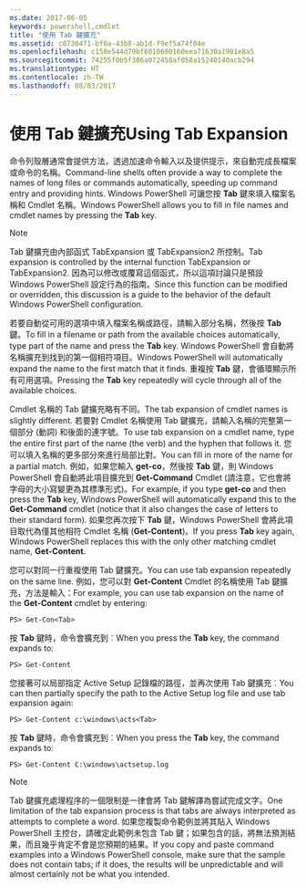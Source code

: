 ```yaml
---
ms.date: 2017-06-05
keywords: powershell,cmdlet
title: "使用 Tab 鍵擴充"
ms.assetid: c8730471-bf6a-43b8-ab1d-f9ef5a74f04e
ms.openlocfilehash: c158e544d79bf6010690160eea71630a1981e8a5
ms.sourcegitcommit: 74255f0b5f386a072458af058a15240140acb294
ms.translationtype: HT
ms.contentlocale: zh-TW
ms.lasthandoff: 08/03/2017
---
```

# <a name="using-tab-expansion"></a><span data-ttu-id="c21e6-103">使用 Tab 鍵擴充</span><span class="sxs-lookup"><span data-stu-id="c21e6-103">Using Tab Expansion</span></span>
<span data-ttu-id="c21e6-104">命令列殼層通常會提供方法，透過加速命令輸入以及提供提示，來自動完成長檔案或命令的名稱。</span><span class="sxs-lookup"><span data-stu-id="c21e6-104">Command-line shells often provide a way to complete the names of long files or commands automatically, speeding up command entry and providing hints.</span></span> <span data-ttu-id="c21e6-105">Windows PowerShell 可讓您按 **Tab** 鍵來填入檔案名稱和 Cmdlet 名稱。</span><span class="sxs-lookup"><span data-stu-id="c21e6-105">Windows PowerShell allows you to fill in file names and cmdlet names by pressing the **Tab** key.</span></span>

> [!NOTE]
> <span data-ttu-id="c21e6-106">Tab 鍵擴充由內部函式 TabExpansion 或 TabExpansion2 所控制。</span><span class="sxs-lookup"><span data-stu-id="c21e6-106">Tab expansion is controlled by the internal function TabExpansion or TabExpansion2.</span></span> <span data-ttu-id="c21e6-107">因為可以修改或覆寫這個函式，所以這項討論只是預設 Windows PowerShell 設定行為的指南。</span><span class="sxs-lookup"><span data-stu-id="c21e6-107">Since this function can be modified or overridden, this discussion is a guide to the behavior of the default Windows PowerShell configuration.</span></span>

<span data-ttu-id="c21e6-108">若要自動從可用的選項中填入檔案名稱或路徑，請輸入部分名稱，然後按 **Tab** 鍵。</span><span class="sxs-lookup"><span data-stu-id="c21e6-108">To fill in a filename or path from the available choices automatically, type part of the name and press the **Tab** key.</span></span> <span data-ttu-id="c21e6-109">Windows PowerShell 會自動將名稱擴充到找到的第一個相符項目。</span><span class="sxs-lookup"><span data-stu-id="c21e6-109">Windows PowerShell will automatically expand the name to the first match that it finds.</span></span> <span data-ttu-id="c21e6-110">重複按 **Tab** 鍵，會循環顯示所有可用選項。</span><span class="sxs-lookup"><span data-stu-id="c21e6-110">Pressing the **Tab** key repeatedly will cycle through all of the available choices.</span></span>

<span data-ttu-id="c21e6-111">Cmdlet 名稱的 Tab 鍵擴充略有不同。</span><span class="sxs-lookup"><span data-stu-id="c21e6-111">The tab expansion of cmdlet names is slightly different.</span></span> <span data-ttu-id="c21e6-112">若要對 Cmdlet 名稱使用 Tab 鍵擴充，請輸入名稱的完整第一個部分 (動詞) 和後面的連字號。</span><span class="sxs-lookup"><span data-stu-id="c21e6-112">To use tab expansion on a cmdlet name, type the entire first part of the name (the verb) and the hyphen that follows it.</span></span> <span data-ttu-id="c21e6-113">您可以填入名稱的更多部分來進行局部比對。</span><span class="sxs-lookup"><span data-stu-id="c21e6-113">You can fill in more of the name for a partial match.</span></span> <span data-ttu-id="c21e6-114">例如，如果您輸入 **get-co**，然後按 **Tab** 鍵，則 Windows PowerShell 會自動將此項目擴充到 **Get-Command** Cmdlet (請注意，它也會將字母的大小寫變更為其標準形式)。</span><span class="sxs-lookup"><span data-stu-id="c21e6-114">For example, if you type **get-co** and then press the **Tab** key, Windows PowerShell will automatically expand this to the **Get-Command** cmdlet (notice that it also changes the case of letters to their standard form).</span></span> <span data-ttu-id="c21e6-115">如果您再次按下 **Tab** 鍵，Windows PowerShell 會將此項目取代為僅其他相符 Cmdlet 名稱 (**Get-Content**)。</span><span class="sxs-lookup"><span data-stu-id="c21e6-115">If you press **Tab** key again, Windows PowerShell replaces this with the only other matching cmdlet name, **Get-Content**.</span></span>

<span data-ttu-id="c21e6-116">您可以對同一行重複使用 Tab 鍵擴充。</span><span class="sxs-lookup"><span data-stu-id="c21e6-116">You can use tab expansion repeatedly on the same line.</span></span> <span data-ttu-id="c21e6-117">例如，您可以對 **Get-Content** Cmdlet 的名稱使用 Tab 鍵擴充，方法是輸入：</span><span class="sxs-lookup"><span data-stu-id="c21e6-117">For example, you can use tab expansion on the name of the **Get-Content** cmdlet by entering:</span></span>

```
PS> Get-Con<Tab>
```

<span data-ttu-id="c21e6-118">按 **Tab** 鍵時，命令會擴充到︰</span><span class="sxs-lookup"><span data-stu-id="c21e6-118">When you press the **Tab** key, the command expands to:</span></span>

```
PS> Get-Content
```

<span data-ttu-id="c21e6-119">您接著可以局部指定 Active Setup 記錄檔的路徑，並再次使用 Tab 鍵擴充︰</span><span class="sxs-lookup"><span data-stu-id="c21e6-119">You can then partially specify the path to the Active Setup log file and use tab expansion again:</span></span>

```
PS> Get-Content c:\windows\acts<Tab>
```

<span data-ttu-id="c21e6-120">按 **Tab** 鍵時，命令會擴充到︰</span><span class="sxs-lookup"><span data-stu-id="c21e6-120">When you press the **Tab** key, the command expands to:</span></span>

```
PS> Get-Content C:\windows\actsetup.log
```

> [!NOTE]
> <span data-ttu-id="c21e6-121">Tab 鍵擴充處理程序的一個限制是一律會將 Tab 鍵解譯為嘗試完成文字。</span><span class="sxs-lookup"><span data-stu-id="c21e6-121">One limitation of the tab expansion process is that tabs are always interpreted as attempts to complete a word.</span></span> <span data-ttu-id="c21e6-122">如果您複製命令範例並將其貼入 Windows PowerShell 主控台，請確定此範例未包含 Tab 鍵；如果包含的話，將無法預測結果，而且幾乎肯定不會是您預期的結果。</span><span class="sxs-lookup"><span data-stu-id="c21e6-122">If you copy and paste command examples into a Windows PowerShell console, make sure that the sample does not contain tabs; if it does, the results will be unpredictable and will almost certainly not be what you intended.</span></span>

